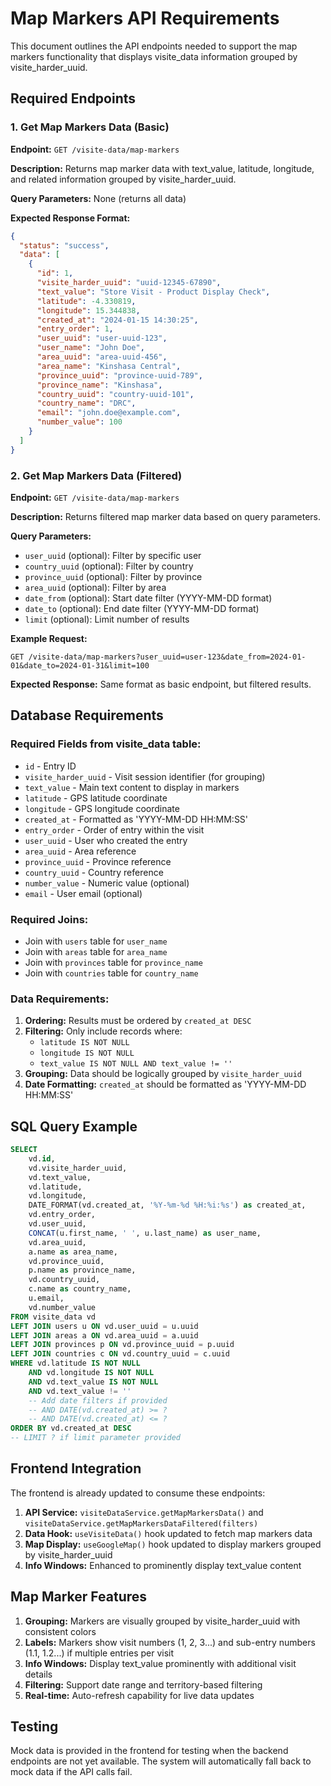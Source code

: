 # Map Markers API Requirements

This document outlines the API endpoints needed to support the map markers functionality that displays visite_data information grouped by visite_harder_uuid.

## Required Endpoints

### 1. Get Map Markers Data (Basic)

**Endpoint:** `GET /visite-data/map-markers`

**Description:** Returns map marker data with text_value, latitude, longitude, and related information grouped by visite_harder_uuid.

**Query Parameters:** None (returns all data)

**Expected Response Format:**
```json
{
  "status": "success",
  "data": [
    {
      "id": 1,
      "visite_harder_uuid": "uuid-12345-67890",
      "text_value": "Store Visit - Product Display Check",
      "latitude": -4.330819,
      "longitude": 15.344838,
      "created_at": "2024-01-15 14:30:25",
      "entry_order": 1,
      "user_uuid": "user-uuid-123",
      "user_name": "John Doe",
      "area_uuid": "area-uuid-456",
      "area_name": "Kinshasa Central",
      "province_uuid": "province-uuid-789",
      "province_name": "Kinshasa",
      "country_uuid": "country-uuid-101",
      "country_name": "DRC",
      "email": "john.doe@example.com",
      "number_value": 100
    }
  ]
}
```

### 2. Get Map Markers Data (Filtered)

**Endpoint:** `GET /visite-data/map-markers`

**Description:** Returns filtered map marker data based on query parameters.

**Query Parameters:**
- `user_uuid` (optional): Filter by specific user
- `country_uuid` (optional): Filter by country
- `province_uuid` (optional): Filter by province  
- `area_uuid` (optional): Filter by area
- `date_from` (optional): Start date filter (YYYY-MM-DD format)
- `date_to` (optional): End date filter (YYYY-MM-DD format)
- `limit` (optional): Limit number of results

**Example Request:**
```
GET /visite-data/map-markers?user_uuid=user-123&date_from=2024-01-01&date_to=2024-01-31&limit=100
```

**Expected Response:** Same format as basic endpoint, but filtered results.

## Database Requirements

### Required Fields from visite_data table:
- `id` - Entry ID
- `visite_harder_uuid` - Visit session identifier (for grouping)
- `text_value` - Main text content to display in markers
- `latitude` - GPS latitude coordinate
- `longitude` - GPS longitude coordinate
- `created_at` - Formatted as 'YYYY-MM-DD HH:MM:SS'
- `entry_order` - Order of entry within the visit
- `user_uuid` - User who created the entry
- `area_uuid` - Area reference
- `province_uuid` - Province reference
- `country_uuid` - Country reference
- `number_value` - Numeric value (optional)
- `email` - User email (optional)

### Required Joins:
- Join with `users` table for `user_name`
- Join with `areas` table for `area_name`
- Join with `provinces` table for `province_name`
- Join with `countries` table for `country_name`

### Data Requirements:
1. **Ordering:** Results must be ordered by `created_at DESC`
2. **Filtering:** Only include records where:
   - `latitude IS NOT NULL`
   - `longitude IS NOT NULL`
   - `text_value IS NOT NULL AND text_value != ''`
3. **Grouping:** Data should be logically grouped by `visite_harder_uuid`
4. **Date Formatting:** `created_at` should be formatted as 'YYYY-MM-DD HH:MM:SS'

## SQL Query Example

```sql
SELECT 
    vd.id,
    vd.visite_harder_uuid,
    vd.text_value,
    vd.latitude,
    vd.longitude,
    DATE_FORMAT(vd.created_at, '%Y-%m-%d %H:%i:%s') as created_at,
    vd.entry_order,
    vd.user_uuid,
    CONCAT(u.first_name, ' ', u.last_name) as user_name,
    vd.area_uuid,
    a.name as area_name,
    vd.province_uuid,
    p.name as province_name,
    vd.country_uuid,
    c.name as country_name,
    u.email,
    vd.number_value
FROM visite_data vd
LEFT JOIN users u ON vd.user_uuid = u.uuid
LEFT JOIN areas a ON vd.area_uuid = a.uuid
LEFT JOIN provinces p ON vd.province_uuid = p.uuid
LEFT JOIN countries c ON vd.country_uuid = c.uuid
WHERE vd.latitude IS NOT NULL 
    AND vd.longitude IS NOT NULL 
    AND vd.text_value IS NOT NULL 
    AND vd.text_value != ''
    -- Add date filters if provided
    -- AND DATE(vd.created_at) >= ? 
    -- AND DATE(vd.created_at) <= ?
ORDER BY vd.created_at DESC
-- LIMIT ? if limit parameter provided
```

## Frontend Integration

The frontend is already updated to consume these endpoints:

1. **API Service:** `visiteDataService.getMapMarkersData()` and `visiteDataService.getMapMarkersDataFiltered(filters)`
2. **Data Hook:** `useVisiteData()` hook updated to fetch map markers data
3. **Map Display:** `useGoogleMap()` hook updated to display markers grouped by visite_harder_uuid
4. **Info Windows:** Enhanced to prominently display text_value content

## Map Marker Features

1. **Grouping:** Markers are visually grouped by visite_harder_uuid with consistent colors
2. **Labels:** Markers show visit numbers (1, 2, 3...) and sub-entry numbers (1.1, 1.2...) if multiple entries per visit
3. **Info Windows:** Display text_value prominently with additional visit details
4. **Filtering:** Support date range and territory-based filtering
5. **Real-time:** Auto-refresh capability for live data updates

## Testing

Mock data is provided in the frontend for testing when the backend endpoints are not yet available. The system will automatically fall back to mock data if the API calls fail.
